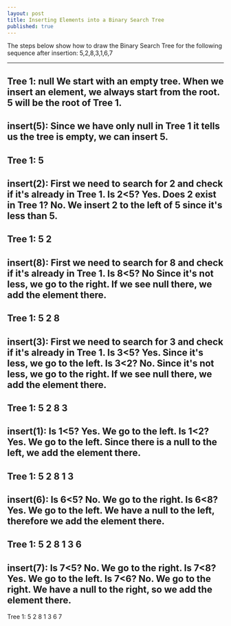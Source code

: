 ```yaml
---
layout: post
title: Inserting Elements into a Binary Search Tree
published: true
---
```


The steps below show how to draw the Binary Search Tree for the following sequence after insertion: 5,2,8,3,1,6,7


---------------------------------------
Tree 1:      null       We start with an empty tree. 
                        When we insert an element, we always start from the root. 5 will be the root of Tree 1.
---------------------------------------
insert(5): Since we have only null in Tree 1 it tells us the tree is empty, we can insert 5.
---------------------------------------
Tree 1:        5
---------------------------------------
insert(2): First we need to search for 2 and check if it's already in Tree 1.
           Is 2<5? Yes. Does 2 exist in Tree 1? No. We insert 2 to the left of 5 since it's less than 5.
---------------------------------------
Tree 1:        5
             2
---------------------------------------
insert(8): First we need to search for 8 and check if it's already in Tree 1.
           Is 8<5? No Since it's not less, we go to the right. If we see null there, we add the element there.
---------------------------------------
Tree 1:        5
             2   8
---------------------------------------
insert(3): First we need to search for 3 and check if it's already in Tree 1.
           Is 3<5? Yes. Since it's less, we go to the left.
		   Is 3<2? No. Since it's not less, we go to the right. If we see null there, we add the element there.
---------------------------------------
Tree 1:        5
            2     8
			  3
---------------------------------------
insert(1): Is 1<5? Yes. We go to the left.
           Is 1<2? Yes. We go to the left. Since there is a null to the left, we add the element there.
---------------------------------------
Tree 1:        5
            2     8
	      1   3
---------------------------------------
insert(6): Is 6<5? No. We go to the right.
           Is 6<8? Yes. We go to the left. We have a null to the left, therefore we add the element there.
---------------------------------------
Tree 1:        5
            2	  8
          1   3 6
---------------------------------------
insert(7): Is 7<5? No. We go to the right.
           Is 7<8? Yes. We go to the left.
           Is 7<6? No. We go to the right. We have a null to the right, so we add the element there.
---------------------------------------
Tree 1:          5
            2	     8
          1	  3    6
		            7
